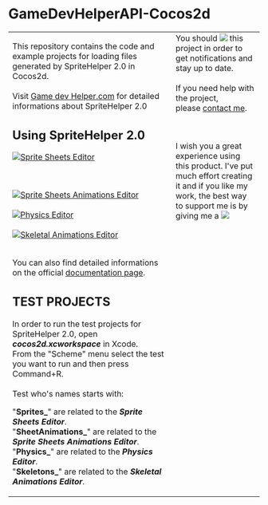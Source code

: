 GameDevHelperAPI-Cocos2d
========================



<table border="0">
<tr>
<td width="65%">

This repository contains the code and example projects for loading files generated by SpriteHelper 2.0 in Cocos2d.<br>
<br>
Visit <a href="http://www.gamedevhelper.com">Game dev Helper.com</a> for detailed informations about SpriteHelper 2.0
<br>
<h2>Using SpriteHelper 2.0</h2>

<a href="http://youtu.be/ubsFw7cndq0" target="_blank"><img src="http://www.gamedevhelper.com/githubReadme/SpriteHelperSpriteSheetsEditorVideo.png" alt="Sprite Sheets Editor"></a>

<br>
<br>
<a href="http://youtu.be/Qq3wVPsP-4A" target="_blank"><img src="http://www.gamedevhelper.com/githubReadme/SpriteHelperSpriteSheetAnimationVideo.png" alt="Sprite Sheets Animations Editor"></a>

<br>
<br>
<a href="http://youtu.be/r9IwtkK55dU" target="_blank"><img src="http://www.gamedevhelper.com/githubReadme/SpriteHelperPhysicsEditorVideo.png" alt="Physics Editor"></a>

<br>
<br>
<a href="" target="_blank"><img src="http://www.gamedevhelper.com/githubReadme/SpriteHelperSkeletalAnimationVideo.png" alt="Skeletal Animations Editor"></a>

<br>
<br>


You can also find detailed informations on the official <a href="http://www.gamedevhelper.com">documentation page</a>.
<br>
<h2>TEST PROJECTS</h2>

In order to run the test projects for SpriteHelper 2.0, open <b><i>cocos2d.xcworkspace</i></b> in Xcode.<br>
From the "Scheme" menu select the test you want to run and then press Command+R.<br>
<br>
Test who's names starts with:<br>

"<b>Sprites_</b>" are related to the <b><i>Sprite Sheets Editor</i></b>.<br/>
"<b>SheetAnimations_</b>" are related to the <b><i>Sprite Sheets Animations Editor</i></b>.<br/>
"<b>Physics_</b>" are related to the <b><i>Physics Editor</i></b>.<br/>
"<b>Skeletons_</b>" are related to the <b><i>Skeletal Animations Editor</i></b>.<br/>
</td>
<td width="35%" valign="top">
You should <a><img src="http://www.gamedevhelper.com/githubReadme/watch.png"></a> this project in order to get notifications and stay up to date.<br><br>
If you need help with the project,<br>please <a href="http://www.gamedevhelper.com/contact/" target="_blank">contact me</a>.

<br><br>
I wish you a great experience using this product. I've put much effort creating it and if you like my work, the best way to support me is by giving me a <a><img src="http://www.gamedevhelper.com/githubReadme/star.png"></a>
</td>
</tr>
</table>